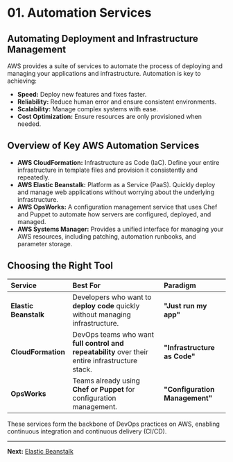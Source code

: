# 01. Automation Services

## Automating Deployment and Infrastructure Management

AWS provides a suite of services to automate the process of deploying and managing your applications and infrastructure. Automation is key to achieving:
*   **Speed:** Deploy new features and fixes faster.
*   **Reliability:** Reduce human error and ensure consistent environments.
*   **Scalability:** Manage complex systems with ease.
*   **Cost Optimization:** Ensure resources are only provisioned when needed.

## Overview of Key AWS Automation Services

*   **AWS CloudFormation:** Infrastructure as Code (IaC). Define your entire infrastructure in template files and provision it consistently and repeatedly.
*   **AWS Elastic Beanstalk:** Platform as a Service (PaaS). Quickly deploy and manage web applications without worrying about the underlying infrastructure.
*   **AWS OpsWorks:** A configuration management service that uses Chef and Puppet to automate how servers are configured, deployed, and managed.
*   **AWS Systems Manager:** Provides a unified interface for managing your AWS resources, including patching, automation runbooks, and parameter storage.

## Choosing the Right Tool

| Service | Best For | Paradigm |
| :--- | :--- | :--- |
| **Elastic Beanstalk** | Developers who want to **deploy code** quickly without managing infrastructure. | **"Just run my app"** |
| **CloudFormation** | DevOps teams who want **full control and repeatability** over their entire infrastructure stack. | **"Infrastructure as Code"** |
| **OpsWorks** | Teams already using **Chef or Puppet** for configuration management. | **"Configuration Management"** |

These services form the backbone of DevOps practices on AWS, enabling continuous integration and continuous delivery (CI/CD).

---

**Next:** [Elastic Beanstalk](./21-elastic-beanstalk.md)
